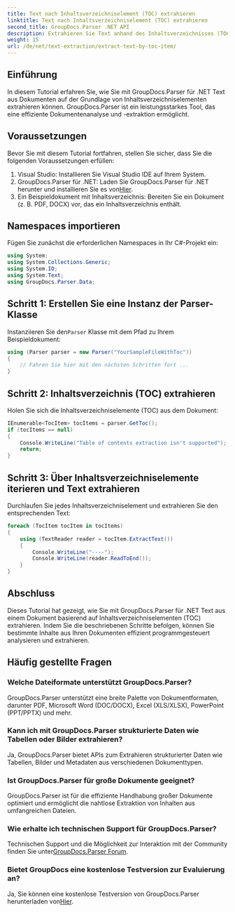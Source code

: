 ```yaml
---
title: Text nach Inhaltsverzeichniselement (TOC) extrahieren
linktitle: Text nach Inhaltsverzeichniselement (TOC) extrahieren
second_title: GroupDocs.Parser .NET API
description: Extrahieren Sie Text anhand des Inhaltsverzeichnisses (TOC) mit GroupDocs.Parser für .NET. Lernen Sie effiziente Dokumentanalysetechniken für die strukturierte Datenextraktion.
weight: 15
url: /de/net/text-extraction/extract-text-by-toc-item/
---
```

## Einführung
In diesem Tutorial erfahren Sie, wie Sie mit GroupDocs.Parser für .NET Text aus Dokumenten auf der Grundlage von Inhaltsverzeichniselementen extrahieren können. GroupDocs.Parser ist ein leistungsstarkes Tool, das eine effiziente Dokumentenanalyse und -extraktion ermöglicht.
## Voraussetzungen
Bevor Sie mit diesem Tutorial fortfahren, stellen Sie sicher, dass Sie die folgenden Voraussetzungen erfüllen:
1. Visual Studio: Installieren Sie Visual Studio IDE auf Ihrem System.
2.  GroupDocs.Parser für .NET: Laden Sie GroupDocs.Parser für .NET herunter und installieren Sie es von[Hier](https://releases.groupdocs.com/parser/net/).
3. Ein Beispieldokument mit Inhaltsverzeichnis: Bereiten Sie ein Dokument (z. B. PDF, DOCX) vor, das ein Inhaltsverzeichnis enthält.

## Namespaces importieren
Fügen Sie zunächst die erforderlichen Namespaces in Ihr C#-Projekt ein:
```csharp
using System;
using System.Collections.Generic;
using System.IO;
using System.Text;
using GroupDocs.Parser.Data;
```
## Schritt 1: Erstellen Sie eine Instanz der Parser-Klasse
 Instanziieren Sie den`Parser` Klasse mit dem Pfad zu Ihrem Beispieldokument:
```csharp
using (Parser parser = new Parser("YourSampleFileWithToc"))
{
    // Fahren Sie hier mit den nächsten Schritten fort ...
}
```
## Schritt 2: Inhaltsverzeichnis (TOC) extrahieren
Holen Sie sich die Inhaltsverzeichniselemente (TOC) aus dem Dokument:
```csharp
IEnumerable<TocItem> tocItems = parser.GetToc();
if (tocItems == null)
{
    Console.WriteLine("Table of contents extraction isn't supported");
    return;
}
```
## Schritt 3: Über Inhaltsverzeichniselemente iterieren und Text extrahieren
Durchlaufen Sie jedes Inhaltsverzeichniselement und extrahieren Sie den entsprechenden Text:
```csharp
foreach (TocItem tocItem in tocItems)
{
    using (TextReader reader = tocItem.ExtractText())
    {
        Console.WriteLine("----");
        Console.WriteLine(reader.ReadToEnd());
    }
}
```

## Abschluss
Dieses Tutorial hat gezeigt, wie Sie mit GroupDocs.Parser für .NET Text aus einem Dokument basierend auf Inhaltsverzeichniselementen (TOC) extrahieren. Indem Sie die beschriebenen Schritte befolgen, können Sie bestimmte Inhalte aus Ihren Dokumenten effizient programmgesteuert analysieren und extrahieren.

## Häufig gestellte Fragen
### Welche Dateiformate unterstützt GroupDocs.Parser?
GroupDocs.Parser unterstützt eine breite Palette von Dokumentformaten, darunter PDF, Microsoft Word (DOC/DOCX), Excel (XLS/XLSX), PowerPoint (PPT/PPTX) und mehr.
### Kann ich mit GroupDocs.Parser strukturierte Daten wie Tabellen oder Bilder extrahieren?
Ja, GroupDocs.Parser bietet APIs zum Extrahieren strukturierter Daten wie Tabellen, Bilder und Metadaten aus verschiedenen Dokumenttypen.
### Ist GroupDocs.Parser für große Dokumente geeignet?
GroupDocs.Parser ist für die effiziente Handhabung großer Dokumente optimiert und ermöglicht die nahtlose Extraktion von Inhalten aus umfangreichen Dateien.
### Wie erhalte ich technischen Support für GroupDocs.Parser?
 Technischen Support und die Möglichkeit zur Interaktion mit der Community finden Sie unter[GroupDocs.Parser Forum](https://forum.groupdocs.com/c/parser/17).
### Bietet GroupDocs eine kostenlose Testversion zur Evaluierung an?
Ja, Sie können eine kostenlose Testversion von GroupDocs.Parser herunterladen von[Hier](https://releases.groupdocs.com/).